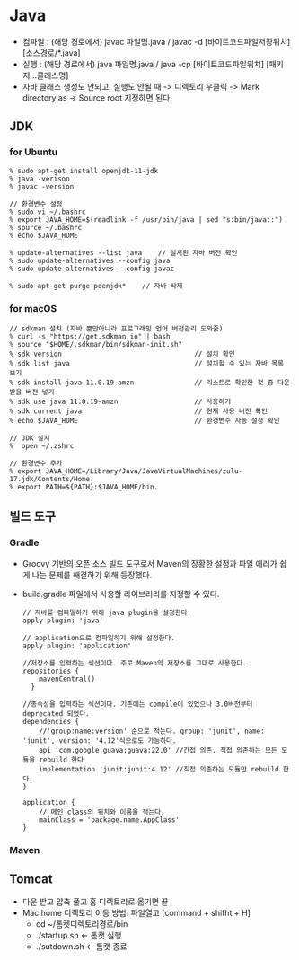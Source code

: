 # Java

-   컴파일 : (해당 경로에서) javac 파일명.java / javac -d \[바이트코드파일저장위치] \[소스경로/\*.java]
-   실행 : (해당 경로에서) java 파일명.java / java -cp \[바이트코드파일위치] \[패키지…클래스명]
-   자바 클래스 생성도 안되고, 실행도 안될 때 -> 디렉토리 우클릭 -> Mark directory as -> Source root 지정하면 된다.

## JDK

### for Ubuntu

    % sudo apt-get install openjdk-11-jdk
    % java -verison
    % javac -version

    // 환경변수 설정
    % sudo vi ~/.bashrc
    % export JAVA_HOME=$(readlink -f /usr/bin/java | sed "s:bin/java::")
    % source ~/.bashrc
    % echo $JAVA_HOME

    % update-alternatives --list java    // 설치된 자바 버전 확인
    % sudo update-alternatives --config java
    % sudo update-alternatives --config javac

    % sudo apt-get purge poenjdk*    // 자바 삭제

### for macOS

    // sdkman 설치 (자바 뿐만아니라 프로그래밍 언어 버전관리 도와줌)
    % curl -s "https://get.sdkman.io" | bash
    % source "$HOME/.sdkman/bin/sdkman-init.sh"
    % sdk version                                 // 설치 확인
    % sdk list java                               // 설치할 수 있는 자바 목록 보기
    % sdk install java 11.0.19-amzn               // 리스트로 확인한 것 중 다운받을 버전 넣기
    % sdk use java 11.0.19-amzn                   // 사용하기
    % sdk current java                            // 현재 사용 버전 확인
    % echo $JAVA_HOME                             // 환경변수 자동 설정 확인

    // JDK 설치
    %  open ~/.zshrc

    // 환경변수 추가
    % export JAVA_HOME=/Library/Java/JavaVirtualMachines/zulu-17.jdk/Contents/Home.
    % export PATH=${PATH}:$JAVA_HOME/bin.

## 빌드 도구

### Gradle

-   Groovy 기반의 오픈 소스 빌드 도구로서 Maven의 장황한 설정과 파일 에러가 쉽게 나는 문제를 해결하기 위해 등장했다.
-   build.gradle 파일에서 사용할 라이브러리를 지정할 수 있다.

        // 자바를 컴파일하기 위해 java plugin을 설정한다.
        apply plugin: 'java'

        // application으로 컴파일하기 위해 설정한다.
        apply plugin: 'application'

        //저장소를 입력하는 섹션이다. 주로 Maven의 저장소를 그대로 사용한다.
        repositories {
            mavenCentral()
          }

        //종속성을 입력하는 섹션이다. 기존에는 compile이 있었으나 3.0버전부터 deprecated 되었다.
        dependencies {
            //'group:name:version' 순으로 적는다. group: 'junit', name: 'junit', version: '4.12'식으로도 가능하다.
            api 'com.google.guava:guava:22.0' //간접 의존, 직접 의존하는 모든 모듈을 rebuild 한다
            implementation 'junit:junit:4.12' //직접 의존하는 모듈만 rebuild 한다.
        }

        application {
            // 메인 class의 위치와 이름을 적는다.
            mainClass = 'package.name.AppClass'
        }

### Maven

## Tomcat

-   다운 받고 압축 풀고 홈 디렉토리로 옮기면 끝
-   Mac home 디렉토리 이동 방법: 파일열고 [command + shifht + H]
    -   cd ~/톰켓디렉토리경로/bin
    -   ./startup.sh <- 톰캣 실행
    -   ./sutdown.sh <- 톰캣 종료
